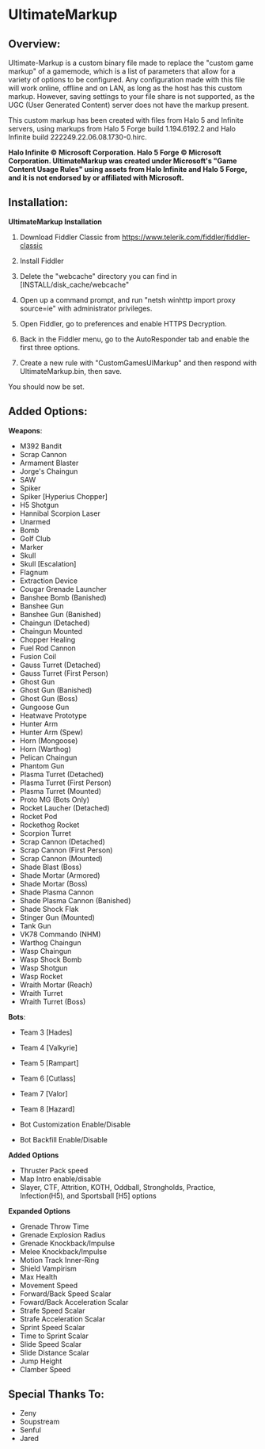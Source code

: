 # UltimateMarkup
## Overview:
Ultimate-Markup is a custom binary file made to replace the "custom game markup" of a gamemode, which is a list of parameters that allow for a variety of options to be configured. Any configuration made with this file will work online, offline and on LAN, as long as the host has this custom markup. However, saving settings to your file share is not supported, as the UGC (User Generated Content) server does not have the markup present.

This custom markup has been created with files from Halo 5 and Infinite servers, using markups from Halo 5 Forge build 1.194.6192.2 and Halo Infinite build 222249.22.06.08.1730-0.hirc.

**Halo Infinite © Microsoft Corporation. Halo 5 Forge © Microsoft Corporation. UltimateMarkup was created under Microsoft's "Game Content Usage Rules" using assets from Halo Infinite and Halo 5 Forge, and it is not endorsed by or affiliated with Microsoft.**

## Installation:
**UltimateMarkup Installation**

1. Download Fiddler Classic from https://www.telerik.com/fiddler/fiddler-classic

2. Install Fiddler

3. Delete the "webcache" directory you can find in [INSTALL/disk_cache/webcache"

4. Open up a command prompt, and run "netsh winhttp import proxy source=ie" with administrator privileges.

5. Open Fiddler, go to preferences and enable HTTPS Decryption.

6. Back in the Fiddler menu, go to the AutoResponder tab and enable the first three options.

7. Create a new rule with "CustomGamesUIMarkup" and then respond with UltimateMarkup.bin, then save.

You should now be set.

## Added Options:
**Weapons**:
- M392 Bandit
- Scrap Cannon
- Armament Blaster
- Jorge's Chaingun
- SAW
- Spiker
- Spiker [Hyperius Chopper]
- H5 Shotgun
- Hannibal Scorpion Laser
- Unarmed
- Bomb
- Golf Club
- Marker
- Skull
- Skull [Escalation]
- Flagnum
- Extraction Device
- Cougar Grenade Launcher
- Banshee Bomb (Banished)
- Banshee Gun
- Banshee Gun (Banished)
- Chaingun (Detached)
- Chaingun Mounted
- Chopper Healing
- Fuel Rod Cannon
- Fusion Coil
- Gauss Turret (Detached)
- Gauss Turret (First Person)
- Ghost Gun
- Ghost Gun (Banished)
- Ghost Gun (Boss)
- Gungoose Gun
- Heatwave Prototype
- Hunter Arm
- Hunter Arm (Spew)
- Horn (Mongoose)
- Horn (Warthog)
- Pelican Chaingun
- Phantom Gun
- Plasma Turret (Detached)
- Plasma Turret (First Person)
- Plasma Turret (Mounted)
- Proto MG (Bots Only)
- Rocket Laucher (Detached)
- Rocket Pod
- Rockethog Rocket
- Scorpion Turret
- Scrap Cannon (Detached)
- Scrap Cannon (First Person)
- Scrap Cannon (Mounted)
- Shade Blast (Boss)
- Shade Mortar (Armored)
- Shade Mortar (Boss)
- Shade Plasma Cannon
- Shade Plasma Cannon (Banished)
- Shade Shock Flak
- Stinger Gun (Mounted)
- Tank Gun
- VK78 Commando (NHM)
- Warthog Chaingun
- Wasp Chaingun
- Wasp Shock Bomb
- Wasp Shotgun
- Wasp Rocket
- Wraith Mortar (Reach)
- Wraith Turret
- Wraith Turret (Boss)

**Bots**:
- Team 3 [Hades]
 
- Team 4 [Valkyrie] 

- Team 5 [Rampart]

- Team 6 [Cutlass]

- Team 7 [Valor] 

- Team 8 [Hazard] 

- Bot Customization Enable/Disable

- Bot Backfill Enable/Disable

**Added Options**
- Thruster Pack speed
- Map Intro enable/disable
- Slayer, CTF, Attrition, KOTH, Oddball, Strongholds, Practice, Infection(H5), and Sportsball [H5] options

**Expanded Options**
- Grenade Throw Time
- Grenade Explosion Radius
- Grenade Knockback/Impulse
- Melee Knockback/Impulse
- Motion Track Inner-Ring
- Shield Vampirism
- Max Health
- Movement Speed
- Forward/Back Speed Scalar
- Foward/Back Acceleration Scalar
- Strafe Speed Scalar
- Strafe Acceleration Scalar
- Sprint Speed Scalar
- Time to Sprint Scalar
- Slide Speed Scalar
- Slide Distance Scalar
- Jump Height
- Clamber Speed

## Special Thanks To:
- Zeny
- Soupstream
- Senful
- Jared
